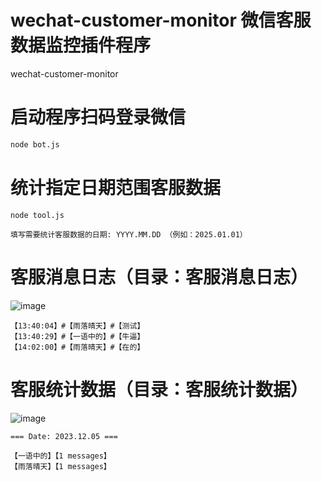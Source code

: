 # wechat-customer-monitor 微信客服数据监控插件程序
wechat-customer-monitor

# 启动程序扫码登录微信
```bash
node bot.js
```

# 统计指定日期范围客服数据
```
node tool.js

填写需要统计客服数据的日期: YYYY.MM.DD （例如：2025.01.01）
```

# 客服消息日志（目录：客服消息日志）

![image](https://github.com/user-attachments/assets/175d5500-c71f-426b-bf80-4a5052d43599)

```
【13:40:04】#【雨落晴天】#【测试】
【13:40:29】#【一语中的】#【牛逼】
【14:02:00】#【雨落晴天】#【在的】
```

# 客服统计数据（目录：客服统计数据）

![image](https://github.com/user-attachments/assets/90461f99-77cc-4002-aff4-e24a445441a6)

```
=== Date: 2023.12.05 ===

【一语中的】【1 messages】
【雨落晴天】【1 messages】
```

